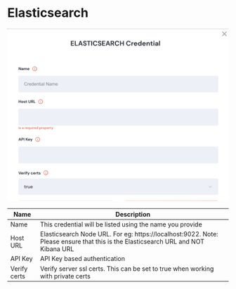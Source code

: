 # Elasticsearch

![Information needed to onboard Elasticsearch connector](<../../.gitbook/assets/Screen Shot 2022-06-15 at 7.44.00 PM.png>)

| Name         | Description                                                                                                                       |
| ------------ | --------------------------------------------------------------------------------------------------------------------------------- |
| Name         | This credential will be listed using the name you provide                                                                         |
| Host URL     | Elasticsearch Node URL. For eg: https://localhost:9022. Note: Please ensure that this is the Elasticsearch URL and NOT Kibana URL |
| API Key      | API Key based authentication                                                                                                      |
| Verify certs | Verify server ssl certs. This can be set to true when working with private certs                                                  |
